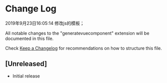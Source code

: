 # Change Log

2019年9月23日16:05:14 修改js的模板；

All notable changes to the "generatevuecomponent" extension will be documented in this file.

Check [Keep a Changelog](http://keepachangelog.com/) for recommendations on how to structure this file.

## [Unreleased]

- Initial release
